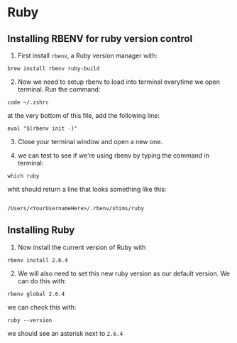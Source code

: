 # Ruby

## Installing RBENV for ruby version control

1. First install `rbenv`, a Ruby version manager with:

```
brew install rbenv ruby-build
```

2. Now we need to setup rbenv to load into terminal everytime we open terminal. Run the command:
```shell
code ~/.zshrc
```

at the very bottom of this file, add the following line:

```
eval "$(rbenv init -)"
```

3. Close your terminal window and open a new one.

4. we can test to see if we're using rbenv by typing the command in terminal:

```shell
which ruby
```

whit should return a line that looks something like this:

```shell

/Users/<YourUsernameHere>/.rbenv/shims/ruby

```

## Installing Ruby

1. Now install the current version of Ruby with

```
rbenv install 2.6.4
```

2. We will also need to set this new ruby version as our default version. We can do this with: 

```shell
rbenv global 2.6.4
```

we can check this with:
```shell
ruby --version
```

we should see an asterisk next to `2.6.4`
